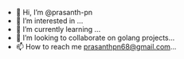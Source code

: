 - 👋 Hi, I’m @prasanth-pn
- 👀 I’m interested in ...
- 🌱 I’m currently learning ...
- 💞️ I’m looking to collaborate on  golang projects...
- 📫 How to reach me prasanthpn68@gmail.com...

<!---
prasanth-pn/prasanth-pn is a ✨ special ✨ repository because its `README.md` (this file) appears on your GitHub profile.
You can click the Preview link to take a look at your changes.
--->
